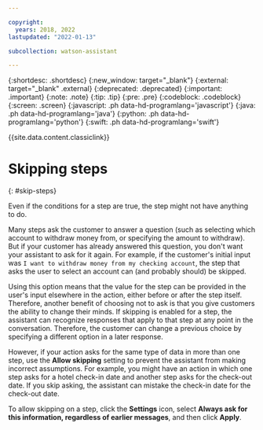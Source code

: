 ```yaml
---

copyright:
  years: 2018, 2022
lastupdated: "2022-01-13"

subcollection: watson-assistant

---
```


{:shortdesc: .shortdesc}
{:new_window: target="_blank"}
{:external: target="_blank" .external}
{:deprecated: .deprecated}
{:important: .important}
{:note: .note}
{:tip: .tip}
{:pre: .pre}
{:codeblock: .codeblock}
{:screen: .screen}
{:javascript: .ph data-hd-programlang='javascript'}
{:java: .ph data-hd-programlang='java'}
{:python: .ph data-hd-programlang='python'}
{:swift: .ph data-hd-programlang='swift'}

{{site.data.content.classiclink}}

# Skipping steps
{: #skip-steps}

Even if the conditions for a step are true, the step might not have anything to do.

Many steps ask the customer to answer a question (such as selecting which account to withdraw money from, or specifying the amount to withdraw). But if your customer has already answered this question, you don't want your assistant to ask for it again. For example, if the customer's initial input was `I want to withdraw money from my checking account`, the step that asks the user to select an account can (and probably should) be skipped.

Using this option means that the value for the step can be provided in the user's input elsewhere in the action, either before or after the step itself. Therefore, another benefit of choosing not to ask is that you give customers the ability to change their minds. If skipping is enabled for a step, the assistant can recognize responses that apply to that step at any point in the conversation. Therefore, the customer can change a previous choice by specifying a different option in a later response.

However, if your action asks for the same type of data in more than one step, use the **Allow skipping** setting to prevent the assistant from making incorrect assumptions. For example, you might have an action in which one step asks for a hotel check-in date and another step asks for the check-out date. If you skip asking, the assistant can mistake the check-in date for the check-out date.

To allow skipping on a step, click the **Settings** icon, select **Always ask for this information, regardless of earlier messages**, and then click **Apply**.
